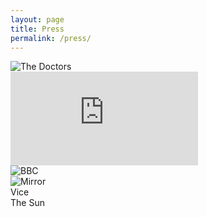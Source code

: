 ```yaml
---
layout: page
title: Press
permalink: /press/
---
```

![The Doctors](https://www.thedoctorstv.com/episodes/couples-unborn-baby-tests-positive-for-meth-due-to-family-home-study-claims-crying-helps)
<br>
![Slate](https://slate.com/technology/2019/09/social-media-unsolicited-dick-pics-filter.html)
<br>
![BBC](https://www.bbc.com/news/technology-49611951)
<br>
![Mirror](https://www.mirror.co.uk/tech/ai-system-can-detect-delete-19912516)
<br>
Vice
<br>
The Sun